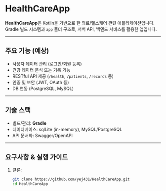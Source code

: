 # HealthCareApp

**HealthCareApp**은 Kotlin을 기반으로 한 의료/헬스케어 관련 애플리케이션입니다. Gradle 빌드 시스템과 `app` 폴더 구조로, 서버 API, 백엔드 서비스를 활용한 앱입니다.

---

##  주요 기능 (예상)
- 사용자 데이터 관리 (로그인/회원 등록)
- 건강 데이터 분석 또는 기록 기능
- RESTful API 제공 (`/health`, `/patients`, `/records` 등)
- 인증 및 보안 (JWT, OAuth 등)
- DB 연동 (PostgreSQL, MySQL)

---

##  기술 스택
- 빌드/관리: **Gradle**
- 데이터베이스: sqlLite (in-memory), MySQL/PostgreSQL
- API 문서화: Swagger/OpenAPI

---

##  요구사항 & 실행 가이드
1. 클론:
   ```sh
   git clone https://github.com/yej431/HealthCareApp.git
   cd HealthCareApp
